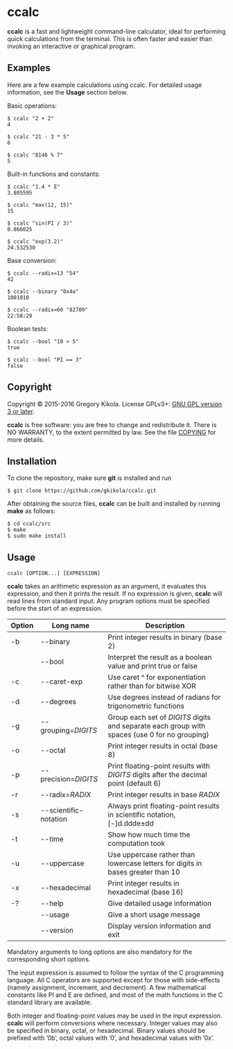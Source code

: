 ccalc
=====

**ccalc** is a fast and lightweight command-line calculator, ideal for
performing quick calculations from the terminal. This is often faster and
easier than invoking an interactive or graphical program.


Examples
--------

Here are a few example calculations using ccalc. For detailed usage
information, see the **Usage** section below.

Basic operations:

    $ ccalc "2 + 2"
    4
    
    $ ccalc "21 - 3 * 5"
    6
    
    $ ccalc "8146 % 7"
    5

Built-in functions and constants:

    $ ccalc "1.4 * E"
    3.805595
    
    $ ccalc "max(12, 15)"
    15
    
    $ ccalc "sin(PI / 3)"
    0.866025
    
    $ ccalc "exp(3.2)"
    24.532530

Base conversion:

    $ ccalc --radix=13 "54"
    42
    
    $ ccalc --binary "0x4a"
    1001010
    
    $ ccalc --radix=60 "82709"
    22:58:29

Boolean tests:

    $ ccalc --bool "10 > 5"
    true
    
    $ ccalc --bool "PI == 3"
    false 


Copyright
---------

Copyright &copy; 2015-2016 Gregory Kikola. License GPLv3+: [GNU GPL version 3
or later](http://www.gnu.org/licenses/gpl.html).

**ccalc** is free software: you are free to change and redistribute it. There
is NO WARRANTY, to the extent permitted by law. See the file
[COPYING](COPYING) for more details.


Installation
------------

To clone the repository, make sure **git** is installed and run

    $ git clone https://github.com/gkikola/ccalc.git

After obtaining the source files, **ccalc** can be built and installed by
running **make** as follows:

    $ cd ccalc/src
    $ make
    $ sudo make install


Usage
-----

    ccalc [OPTION...] [EXPRESSION]

**ccalc** takes an arithmetic expression as an argument, it evaluates this
expression, and then it prints the result. If no expression is given,
**ccalc** will read lines from standard input. Any program options must be
specified before the start of an expression.

| Option | Long name             | Description                                |
|--------|-----------------------|--------------------------------------------|
| -b     | --binary              | Print integer results in binary (base 2)
|        | --bool                | Interpret the result as a boolean value and print true or false
| -c     | --caret-exp           | Use caret ^ for exponentiation rather than for bitwise XOR
| -d     | --degrees             | Use degrees instead of radians for trigonometric functions
| -g     | --grouping=*DIGITS*   | Group each set of *DIGITS* digits and separate each group with spaces (use 0 for no grouping)
| -o     | --octal               | Print integer results in octal (base 8)
| -p     | --precision=*DIGITS*  | Print floating-point results with *DIGITS* digits after the decimal point (default 6)
| -r     | --radix=*RADIX*       | Print integer results in base *RADIX*
| -s     | --scientific-notation | Always print floating-point results in scientific notation, [-]d.ddde±dd
| -t     | --time                | Show how much time the computation took
| -u     | --uppercase           | Use uppercase rather than lowercase letters for digits in bases greater than 10
| -x     | --hexadecimal         | Print integer results in hexadecimal (base 16)
| -?     | --help                | Give detailed usage information
|        | --usage               | Give a short usage message
|        | --version             | Display version information and exit

Mandatory arguments to long options are also mandatory for the corresponding
short options.

The input expression is assumed to follow the syntax of the C programming
language. All C operators are supported except for those with side-effects
(namely assignment, increment, and decrement). A few mathematical constants
like PI and E are defined, and most of the math functions in the C standard
library are available.

Both integer and floating-point values may be used in the input expression.
**ccalc** will perform conversions where necessary. Integer values may also
be specified in binary, octal, or hexadecimal. Binary values should be
prefixed with ’0b’, octal values with ’0’, and hexadecimal values with ’0x’.
